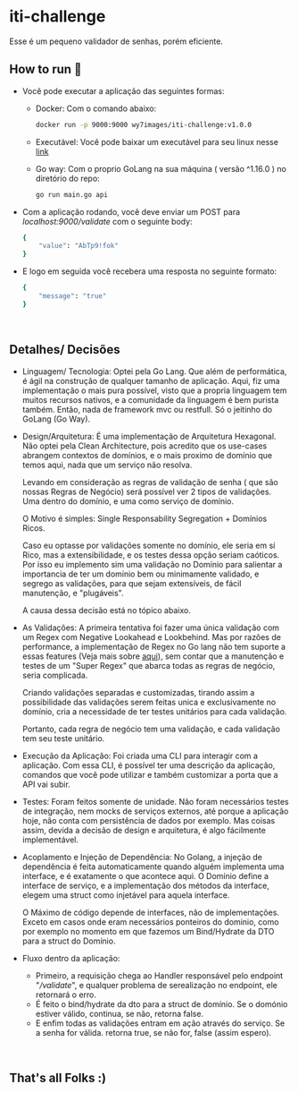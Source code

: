 # iti-challenge
Esse é um pequeno validador de senhas, porém eficiente.

## How to run 🚀 
- Você pode executar a aplicação das seguintes formas:
	- Docker:
Com o comando abaixo: 
        ```bash
        docker run -p 9000:9000 wy7images/iti-challenge:v1.0.0
        ```
    - Executável: 
        Você pode baixar um executável para seu linux nesse [link](https://github.com/wy7-source/iti-challenge/releases)

    - Go way: 
        Com o proprio GoLang na sua máquina ( versão ^1.16.0 ) no diretório do repo:
        ``` bash
        go run main.go api
        ```

- Com a aplicação rodando, você deve enviar um POST para *localhost:9000/validate* com o seguinte body:
    ```bash
    {
        "value": "AbTp9!fok"
    } 
    ```

- E logo em seguida você recebera uma resposta no seguinte formato:

    ```bash
    {
        "message": "true"
    }
    ```
<br>

## Detalhes/ Decisões

- Linguagem/ Tecnologia: 
    Optei pela Go Lang. Que além de performática, é ágil na construção de qualquer tamanho de aplicação. Aqui, fiz uma implementação o mais pura possível, visto que a propria linguagem tem muitos recursos nativos, e a comunidade da linguagem é bem purista também. Então, nada de framework mvc ou restfull. Só o jeitinho do GoLang (Go Way).

- Design/Arquitetura:
    É uma implementação de Arquitetura Hexagonal. Não optei pela Clean Architecture, pois acredito que os use-cases abrangem contextos de domínios, e o mais proximo de domínio que temos aqui, nada que um serviço não resolva.

    Levando em consideração as regras de validação de senha ( que são nossas Regras de Negócio) será possível ver 2 tipos de validações. Uma dentro do domínio, e uma como serviço de domínio.

    O Motivo é simples: Single Responsability Segregation + Domínios Ricos.

    Caso eu optasse por validações somente no domínio, ele seria em sí Rico, mas a extensibilidade, e os testes dessa opção seriam caóticos. Por isso eu implemento sim uma validação no Domínio para salientar a importancia de ter um domínio bem ou minimamente validado, e segrego as validações, para que sejam extensíveis, de fácil manutenção, e "plugáveis".

    A causa dessa decisão está no tópico abaixo.

- As Validações:
    A primeira tentativa foi fazer uma única validação com um Regex com Negative Lookahead e Lookbehind. Mas por razões de performance, a implementação de Regex no Go lang não tem suporte a essas features (Veja mais sobre [aqui](https://stackoverflow.com/questions/26771592/negative-look-ahead-in-go-regular-expressions)), sem contar que a manutenção e testes de um "Super Regex" que abarca todas as regras de negócio, seria complicada.

    Criando validações separadas e customizadas, tirando assim a possibilidade das validações serem feitas unica e exclusivamente no domínio, cria a necessidade de ter testes unitários para cada validação.

    Portanto, cada regra de negócio tem uma validação, e cada validação tem seu teste unitário.

- Execução da Aplicação:
    Foi criada uma CLI para interagir com a aplicação. 
    Com essa CLI, é possível ter uma descrição da aplicação, comandos que você pode utilizar  e também customizar a porta que a API vai subir.

- Testes: 
    Foram feitos somente de unidade. Não foram necessários testes de integração, nem mocks de serviços externos, até porque a aplicação hoje, não conta com persistência de dados por exemplo. Mas coisas assim, devida a decisão de design e arquitetura, é algo fácilmente implementável.


- Acoplamento e Injeção de Dependência:
    No Golang, a injeção de dependência é feita automaticamente quando alguém implementa uma interface, e é exatamente o que acontece aqui. O Domínio define a interface de serviço, e a implementação dos métodos da interface, elegem uma struct como injetável para aquela interface.

    O Máximo de código depende de interfaces, não de implementações. Exceto em casos onde eram necessários ponteiros do dominio, como por exemplo no momento em que fazemos um Bind/Hydrate da DTO para a struct do Domínio.

- Fluxo dentro da aplicação:
    - Primeiro, a requisição chega ao Handler responsável pelo endpoint "*/validate*", e qualquer problema de serealização no endpoint, ele retornará o erro.
    - É feito o bind/hydrate da dto para a struct de domínio. Se o domónio estiver válido, continua, se não, retorna false.
    - E enfim todas as validações entram em ação através do serviço. Se a senha for válida. retorna true, se não for, false (assim espero).

<br>

## That's all Folks :) 
